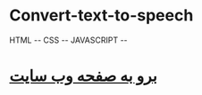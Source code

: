 # Convert-text-to-speech
HTML -- CSS -- JAVASCRIPT --
<br>

   <h1>
   <a href="https://mohammadpaknahad1395.github.io/Convert-text-to-speech/"> برو به صفحه وب سایت </a> 
   </h1> 
     
